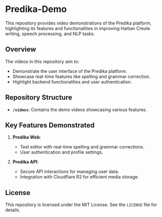 # Predika-Demo

This repository provides video demonstrations of the Predika platform, highlighting its features and functionalities in improving Haitian Creole writing, speech processing, and NLP tasks.


## **Overview**

The videos in this repository aim to:
- Demonstrate the user interface of the Predika platform.
- Showcase real-time features like spelling and grammar correction.
- Highlight backend functionalities and user authentication.

## **Repository Structure**

- **`/videos`**: Contains the demo videos showcasing various features.

## **Key Features Demonstrated**

1. **Predika Web**:
   - Text editor with real-time spelling and grammar corrections.
   - User authentication and profile settings.
   
2. **Predika API**:
   - Secure API interactions for managing user data.
   - Integration with Cloudflare R2 for efficient media storage.


## **License**

This repository is licensed under the MIT License. See the `LICENSE` file for details.
